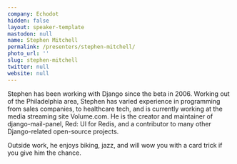 ```yaml
---
company: Echodot
hidden: false
layout: speaker-template
mastodon: null
name: Stephen Mitchell
permalink: /presenters/stephen-mitchell/
photo_url: ''
slug: stephen-mitchell
twitter: null
website: null
---
```


Stephen has been working with Django since the beta in 2006.   Working out of the Philadelphia area, Stephen has varied experience in programming from sales companies, to healthcare tech, and is currently working at the media streaming site Volume.com.  He is the creator and maintainer of django-mail-panel, Red: UI for Redis, and a contributor to many other Django-related open-source projects.

Outside work, he enjoys biking, jazz, and will wow you with a card trick if you give him the chance.
